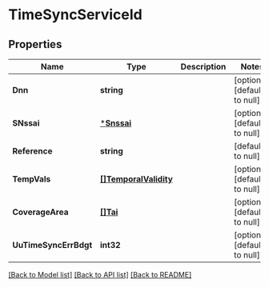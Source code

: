 # TimeSyncServiceId

## Properties
Name | Type | Description | Notes
------------ | ------------- | ------------- | -------------
**Dnn** | **string** |  | [optional] [default to null]
**SNssai** | [***Snssai**](Snssai.md) |  | [optional] [default to null]
**Reference** | **string** |  | [default to null]
**TempVals** | [**[]TemporalValidity**](TemporalValidity.md) |  | [optional] [default to null]
**CoverageArea** | [**[]Tai**](Tai.md) |  | [optional] [default to null]
**UuTimeSyncErrBdgt** | **int32** |  | [optional] [default to null]

[[Back to Model list]](../README.md#documentation-for-models) [[Back to API list]](../README.md#documentation-for-api-endpoints) [[Back to README]](../README.md)

